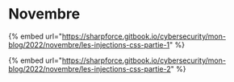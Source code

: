 # Novembre

{% embed url="https://sharpforce.gitbook.io/cybersecurity/mon-blog/2022/novembre/les-injections-css-partie-1" %}

{% embed url="https://sharpforce.gitbook.io/cybersecurity/mon-blog/2022/novembre/les-injections-css-partie-2" %}
